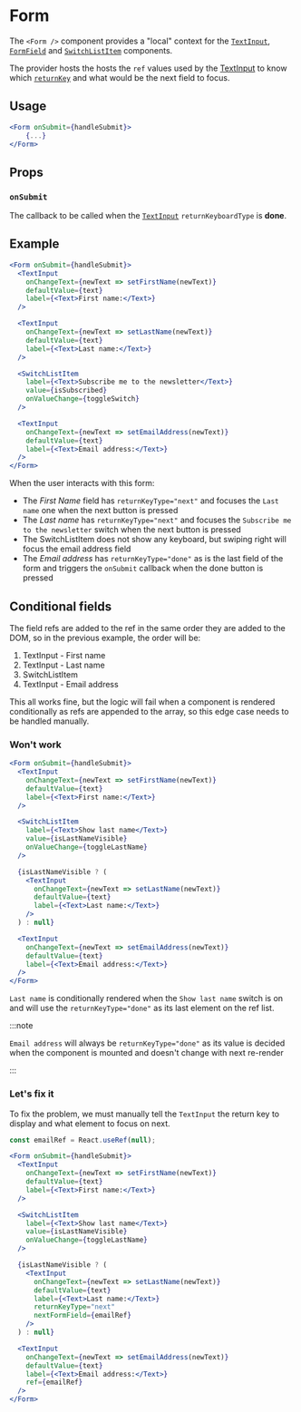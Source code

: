 # Form

The `<Form />` component provides a "local" context for the [`TextInput`](./TextInput.mdx), [`FormField`](./FormField.md) and [`SwitchListItem`](./SwitchListItem.md) components.

The provider hosts the hosts the `ref` values used by the [TextInput](./TextInput.mdx) to know which [`returnKey`](./TextInput.mdx#returnkeytype) and what would be the next field to focus.

## Usage

```jsx
<Form onSubmit={handleSubmit}>
    {...}
</Form>
```

## Props

### `onSubmit`

The callback to be called when the [`TextInput`](./TextInput.mdx) `returnKeyboardType` is **done**.

## Example
```jsx
<Form onSubmit={handleSubmit}>
  <TextInput
    onChangeText={newText => setFirstName(newText)}
    defaultValue={text}
    label={<Text>First name:</Text>}
  />

  <TextInput
    onChangeText={newText => setLastName(newText)}
    defaultValue={text}
    label={<Text>Last name:</Text>}
  />

  <SwitchListItem
    label={<Text>Subscribe me to the newsletter</Text>}
    value={isSubscribed}
    onValueChange={toggleSwitch}
  />

  <TextInput
    onChangeText={newText => setEmailAddress(newText)}
    defaultValue={text}
    label={<Text>Email address:</Text>}
  />
</Form>
```

When the user interacts with this form:

- The _First Name_ field has `returnKeyType="next"` and focuses the `Last name` one when the next button is pressed
- The _Last name_ has `returnKeyType="next"` and focuses the `Subscribe me to the newsletter` switch when the next button is pressed
- The SwitchListItem does not show any keyboard, but swiping right will focus the email address field
- The _Email address_ has `returnKeyType="done"` as is the last field of the form and triggers the `onSubmit` callback when the done button is pressed

## Conditional fields

The field refs are added to the ref in the same order they are added to the DOM, so in the previous example, the order will be:

1. TextInput - First name
1. TextInput - Last name
1. SwitchListItem
1. TextInput - Email address

This all works fine, but the logic will fail when a component is rendered conditionally as refs are appended to the array, so this edge case needs to be handled manually.

### Won't work

```jsx
<Form onSubmit={handleSubmit}>
  <TextInput
    onChangeText={newText => setFirstName(newText)}
    defaultValue={text}
    label={<Text>First name:</Text>}
  />

  <SwitchListItem
    label={<Text>Show last name</Text>}
    value={isLastNameVisible}
    onValueChange={toggleLastName}
  />

  {isLastNameVisible ? (
    <TextInput
      onChangeText={newText => setLastName(newText)}
      defaultValue={text}
      label={<Text>Last name:</Text>}
    />
  ) : null}

  <TextInput
    onChangeText={newText => setEmailAddress(newText)}
    defaultValue={text}
    label={<Text>Email address:</Text>}
  />
</Form>
```

`Last name` is conditionally rendered when the `Show last name` switch is on and will use the `returnKeyType="done"` as its last element on the ref list.

:::note

`Email address` will always be `returnKeyType="done"` as its value is decided when the component is mounted and doesn't change with next re-render

:::

### Let's fix it

To fix the problem, we must manually tell the `TextInput` the return key to display and what element to focus on next.

```jsx
const emailRef = React.useRef(null);

<Form onSubmit={handleSubmit}>
  <TextInput
    onChangeText={newText => setFirstName(newText)}
    defaultValue={text}
    label={<Text>First name:</Text>}
  />

  <SwitchListItem
    label={<Text>Show last name</Text>}
    value={isLastNameVisible}
    onValueChange={toggleLastName}
  />

  {isLastNameVisible ? (
    <TextInput
      onChangeText={newText => setLastName(newText)}
      defaultValue={text}
      label={<Text>Last name:</Text>}
      returnKeyType="next"
      nextFormField={emailRef}
    />
  ) : null}

  <TextInput
    onChangeText={newText => setEmailAddress(newText)}
    defaultValue={text}
    label={<Text>Email address:</Text>}
    ref={emailRef}
  />
</Form>
```

